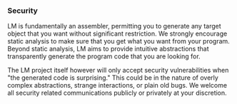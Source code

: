 ### Security

LM is fundamentally an assembler, permitting you to generate any target object that you want without significant restriction.
We strongly encourage static analysis to make sure that you get what you want from your program.
Beyond static analysis, LM aims to provide intuitive abstractions that transparently generate the program code that you are looking for.

The LM project itself however will only accept security vulnerabilities when "the generated code is surprising."
This could be in the nature of overly complex abstractions, strange interactions, or plain old bugs.
We welcome all security related communications publicly or privately at your discretion.

